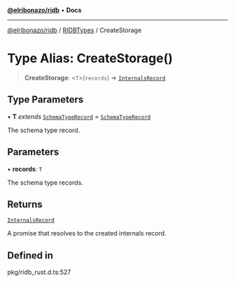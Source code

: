 [**@elribonazo/ridb**](../../../README.md) • **Docs**

***

[@elribonazo/ridb](../../../README.md) / [RIDBTypes](../README.md) / CreateStorage

# Type Alias: CreateStorage()

> **CreateStorage**: \<`T`\>(`records`) => [`InternalsRecord`](InternalsRecord.md)

## Type Parameters

• **T** *extends* [`SchemaTypeRecord`](SchemaTypeRecord.md) = [`SchemaTypeRecord`](SchemaTypeRecord.md)

The schema type record.

## Parameters

• **records**: `T`

The schema type records.

## Returns

[`InternalsRecord`](InternalsRecord.md)

A promise that resolves to the created internals record.

## Defined in

pkg/ridb\_rust.d.ts:527
